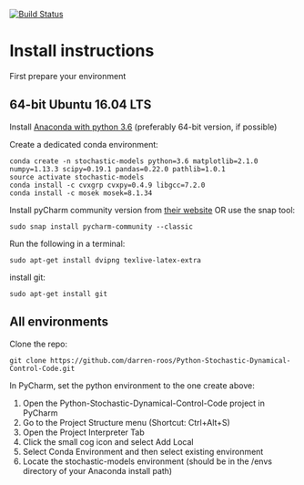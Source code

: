 [![Build Status](https://travis-ci.org/darren-roos/Python-Stochastic-Dynamical-Control-Code.svg?branch=master)](https://travis-ci.org/darren-roos/Python-Stochastic-Dynamical-Control-Code)

# Install instructions

First prepare your environment

## 64-bit Ubuntu 16.04 LTS

Install [Anaconda with python 3.6](https://conda.io/docs/user-guide/install/index.html) (preferably 64-bit version, if possible)

Create a dedicated conda environment:

    conda create -n stochastic-models python=3.6 matplotlib=2.1.0 numpy=1.13.3 scipy=0.19.1 pandas=0.22.0 pathlib=1.0.1
    source activate stochastic-models
    conda install -c cvxgrp cvxpy=0.4.9 libgcc=7.2.0
    conda install -c mosek mosek=8.1.34

Install pyCharm community version from [their website](https://www.jetbrains.com/pycharm/download/#section=linux)
OR use the snap tool: 

    sudo snap install pycharm-community --classic

Run the following in a terminal:

    sudo apt-get install dvipng texlive-latex-extra

install git: 

    sudo apt-get install git 
    
## All environments

Clone the repo: 

    git clone https://github.com/darren-roos/Python-Stochastic-Dynamical-Control-Code.git

In PyCharm, set the python environment to the one create above:
1. Open the Python-Stochastic-Dynamical-Control-Code project in PyCharm
2. Go to the Project Structure menu (Shortcut: Ctrl+Alt+S)
3. Open the Project Interpreter Tab
4. Click the small cog icon and select Add Local
5. Select Conda Environment and then select existing environment
6. Locate the stochastic-models environment (should be in the /envs directory of your Anaconda install path)
